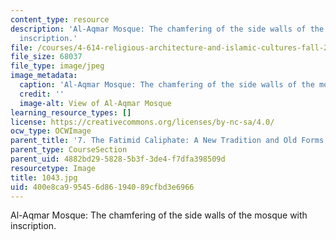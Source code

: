 ```yaml
---
content_type: resource
description: 'Al-Aqmar Mosque: The chamfering of the side walls of the mosque with
  inscription.'
file: /courses/4-614-religious-architecture-and-islamic-cultures-fall-2002/400e8ca995456d86194089cfbd3e6966_1043.jpg
file_size: 68037
file_type: image/jpeg
image_metadata:
  caption: 'Al-Aqmar Mosque: The chamfering of the side walls of the mosque with inscription.'
  credit: ''
  image-alt: View of Al-Aqmar Mosque
learning_resource_types: []
license: https://creativecommons.org/licenses/by-nc-sa/4.0/
ocw_type: OCWImage
parent_title: '7. The Fatimid Caliphate: A New Tradition and Old Forms'
parent_type: CourseSection
parent_uid: 4882bd29-5828-5b3f-3de4-f7dfa398509d
resourcetype: Image
title: 1043.jpg
uid: 400e8ca9-9545-6d86-1940-89cfbd3e6966
---
```

Al-Aqmar Mosque: The chamfering of the side walls of the mosque with inscription.